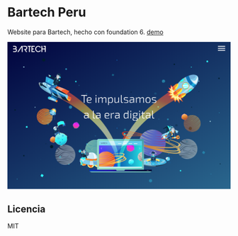 # Bartech Peru

Website para Bartech, hecho con foundation 6. [demo](https://thomasnrggo.github.io/bartech-peru/)

![Home](./.readme-static/home.png)

## Licencia

 MIT
